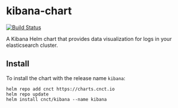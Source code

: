 # kibana-chart
[![Build Status](https://jenkins.cnct.io/buildStatus/icon?job=pipeline-kibana/master)](https://jenkins.cnct.io/job/pipeline-kibana/job/master)

A Kibana Helm chart that provides data visualization for logs in your elasticsearch cluster.

## Install
To install the chart with the release name `kibana`:
 ```
 helm repo add cnct https://charts.cnct.io
 helm repo update
 helm install cnct/kibana --name kibana
 ```  

